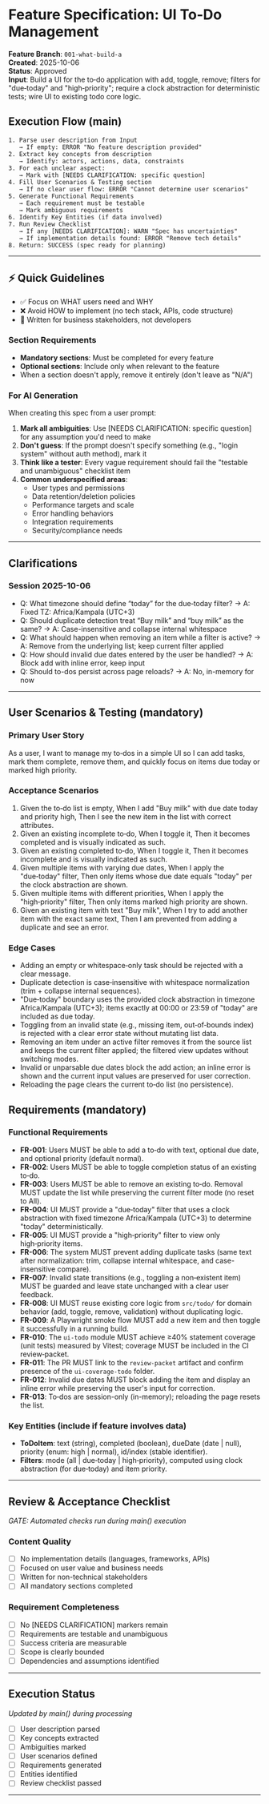 # Feature Specification: UI To‑Do Management

**Feature Branch**: `001-what-build-a`  
**Created**: 2025-10-06  
**Status**: Approved  
**Input**: Build a UI for the to‑do application with add, toggle, remove; filters for
"due‑today" and "high‑priority"; require a clock abstraction for deterministic tests;
wire UI to existing todo core logic.

## Execution Flow (main)
```
1. Parse user description from Input
   → If empty: ERROR "No feature description provided"
2. Extract key concepts from description
   → Identify: actors, actions, data, constraints
3. For each unclear aspect:
   → Mark with [NEEDS CLARIFICATION: specific question]
4. Fill User Scenarios & Testing section
   → If no clear user flow: ERROR "Cannot determine user scenarios"
5. Generate Functional Requirements
   → Each requirement must be testable
   → Mark ambiguous requirements
6. Identify Key Entities (if data involved)
7. Run Review Checklist
   → If any [NEEDS CLARIFICATION]: WARN "Spec has uncertainties"
   → If implementation details found: ERROR "Remove tech details"
8. Return: SUCCESS (spec ready for planning)
```

---

## ⚡ Quick Guidelines
- ✅ Focus on WHAT users need and WHY
- ❌ Avoid HOW to implement (no tech stack, APIs, code structure)
- 👥 Written for business stakeholders, not developers

### Section Requirements
- **Mandatory sections**: Must be completed for every feature
- **Optional sections**: Include only when relevant to the feature
- When a section doesn't apply, remove it entirely (don't leave as "N/A")

### For AI Generation
When creating this spec from a user prompt:
1. **Mark all ambiguities**: Use [NEEDS CLARIFICATION: specific question] for any assumption you'd need to make
2. **Don't guess**: If the prompt doesn't specify something (e.g., "login system" without auth method), mark it
3. **Think like a tester**: Every vague requirement should fail the "testable and unambiguous" checklist item
4. **Common underspecified areas**:
   - User types and permissions
   - Data retention/deletion policies  
   - Performance targets and scale
   - Error handling behaviors
   - Integration requirements
   - Security/compliance needs

---

## Clarifications

### Session 2025-10-06
- Q: What timezone should define “today” for the due‑today filter? → A: Fixed TZ: Africa/Kampala (UTC+3)
- Q: Should duplicate detection treat “Buy milk” and “buy  milk” as the same? → A: Case-insensitive and collapse internal whitespace
- Q: What should happen when removing an item while a filter is active? → A: Remove from the underlying list; keep current filter applied
- Q: How should invalid due dates entered by the user be handled? → A: Block add with inline error, keep input
- Q: Should to-dos persist across page reloads? → A: No, in-memory for now

---

## User Scenarios & Testing (mandatory)

### Primary User Story
As a user, I want to manage my to‑dos in a simple UI so I can add tasks, mark them
complete, remove them, and quickly focus on items due today or marked high priority.

### Acceptance Scenarios
1. Given the to‑do list is empty, When I add "Buy milk" with due date today and
   priority high, Then I see the new item in the list with correct attributes.
2. Given an existing incomplete to‑do, When I toggle it, Then it becomes completed
   and is visually indicated as such.
3. Given an existing completed to‑do, When I toggle it, Then it becomes incomplete
   and is visually indicated as such.
4. Given multiple items with varying due dates, When I apply the "due‑today" filter,
   Then only items whose due date equals "today" per the clock abstraction are shown.
5. Given multiple items with different priorities, When I apply the "high‑priority"
   filter, Then only items marked high priority are shown.
6. Given an existing item with text "Buy milk", When I try to add another item with
   the exact same text, Then I am prevented from adding a duplicate and see an error.

### Edge Cases
- Adding an empty or whitespace‑only task should be rejected with a clear message.
- Duplicate detection is case‑insensitive with whitespace normalization (trim +
  collapse internal sequences).
- "Due‑today" boundary uses the provided clock abstraction in timezone
  Africa/Kampala (UTC+3); items exactly at 00:00 or 23:59 of "today" are included as
  due today.
- Toggling from an invalid state (e.g., missing item, out‑of‑bounds index) is
  rejected with a clear error state without mutating list data.
- Removing an item under an active filter removes it from the source list and keeps
  the current filter applied; the filtered view updates without switching modes.
- Invalid or unparsable due dates block the add action; an inline error is shown and
  the current input values are preserved for user correction.
- Reloading the page clears the current to‑do list (no persistence).

## Requirements (mandatory)

### Functional Requirements
- **FR-001**: Users MUST be able to add a to‑do with text, optional due date, and
  optional priority (default normal).
- **FR-002**: Users MUST be able to toggle completion status of an existing to‑do.
- **FR-003**: Users MUST be able to remove an existing to‑do. Removal MUST update the
  list while preserving the current filter mode (no reset to All).
- **FR-004**: UI MUST provide a "due‑today" filter that uses a clock abstraction with
  fixed timezone Africa/Kampala (UTC+3) to determine "today" deterministically.
- **FR-005**: UI MUST provide a "high‑priority" filter to view only high‑priority items.
- **FR-006**: The system MUST prevent adding duplicate tasks (same text after
  normalization: trim, collapse internal whitespace, and case-insensitive compare).
- **FR-007**: Invalid state transitions (e.g., toggling a non‑existent item) MUST be
  guarded and leave state unchanged with a clear user feedback.
- **FR-008**: UI MUST reuse existing core logic from `src/todo/` for domain
  behavior (add, toggle, remove, validation) without duplicating logic.
- **FR-009**: A Playwright smoke flow MUST add a new item and then toggle it
  successfully in a running build.
- **FR-010**: The `ui-todo` module MUST achieve ≥40% statement coverage (unit tests)
  measured by Vitest; coverage MUST be included in the CI review‑packet.
- **FR-011**: The PR MUST link to the `review-packet` artifact and confirm
  presence of the `ui-coverage-todo` folder.
- **FR-012**: Invalid due dates MUST block adding the item and display an inline error
  while preserving the user's input for correction.
- **FR-013**: To‑dos are session-only (in-memory); reloading the page resets the list.

### Key Entities (include if feature involves data)
- **ToDoItem**: text (string), completed (boolean), dueDate (date | null),
  priority (enum: high | normal), id/index (stable identifier).
- **Filters**: mode (all | due‑today | high‑priority), computed using clock abstraction
  (for due‑today) and item priority.

---

## Review & Acceptance Checklist
*GATE: Automated checks run during main() execution*

### Content Quality
- [ ] No implementation details (languages, frameworks, APIs)
- [ ] Focused on user value and business needs
- [ ] Written for non-technical stakeholders
- [ ] All mandatory sections completed

### Requirement Completeness
- [ ] No [NEEDS CLARIFICATION] markers remain
- [ ] Requirements are testable and unambiguous  
- [ ] Success criteria are measurable
- [ ] Scope is clearly bounded
- [ ] Dependencies and assumptions identified

---

## Execution Status
*Updated by main() during processing*

- [ ] User description parsed
- [ ] Key concepts extracted
- [ ] Ambiguities marked
- [ ] User scenarios defined
- [ ] Requirements generated
- [ ] Entities identified
- [ ] Review checklist passed

---
